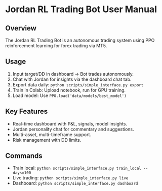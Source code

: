 # Jordan RL Trading Bot User Manual

## Overview
The Jordan RL Trading Bot is an autonomous trading system using PPO reinforcement learning for forex trading via MT5.

## Usage
1. Input target/DD in dashboard → Bot trades autonomously.
2. Chat with Jordan for insights via the dashboard chat tab.
3. Export data daily: `python scripts/simple_interface.py export`
4. Train in Colab: Upload notebook, run for GPU training.
5. Load model: Use `PPO.load('data/models/best_model')`

## Key Features
- Real-time dashboard with P&L, signals, model insights.
- Jordan personality chat for commentary and suggestions.
- Multi-asset, multi-timeframe support.
- Risk management with DD limits.

## Commands
- Train local: `python scripts/simple_interface.py train_local --days=100`
- Live trading: `python scripts/simple_interface.py live`
- Dashboard: `python scripts/simple_interface.py dashboard`
